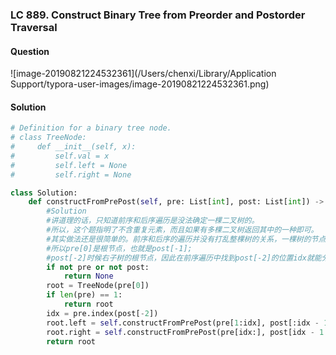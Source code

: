 ### LC 889. Construct Binary Tree from Preorder and Postorder Traversal

#### Question

![image-20190821224532361](/Users/chenxi/Library/Application Support/typora-user-images/image-20190821224532361.png)



#### Solution

```python
# Definition for a binary tree node.
# class TreeNode:
#     def __init__(self, x):
#         self.val = x
#         self.left = None
#         self.right = None

class Solution:
    def constructFromPrePost(self, pre: List[int], post: List[int]) -> TreeNode:
        #Solution
        #讲道理的话，只知道前序和后序遍历是没法确定一棵二叉树的。
        #所以，这个题指明了不含重复元素，而且如果有多棵二叉树返回其中的一种即可。
        #其实做法还是很简单的。前序和后序的遍历并没有打乱整棵树的关系，一棵树的节点在两种遍历方式所得到的还都是在一块的。
        #所以pre[0]是根节点，也就是post[-1];
        #post[-2]时候右子树的根节点，因此在前序遍历中找到post[-2]的位置idx就能分开两棵子树。
        if not pre or not post: 
            return None
        root = TreeNode(pre[0])
        if len(pre) == 1:
            return root
        idx = pre.index(post[-2])
        root.left = self.constructFromPrePost(pre[1:idx], post[:idx - 1])
        root.right = self.constructFromPrePost(pre[idx:], post[idx - 1:-1])
        return root
```

